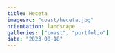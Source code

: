 ```yaml
---
title: Heceta
imagesrc: "coast/heceta.jpg"
orientation: landscape
galleries: ["coast", "portfolio"]
date: "2023-08-18"
---
```

